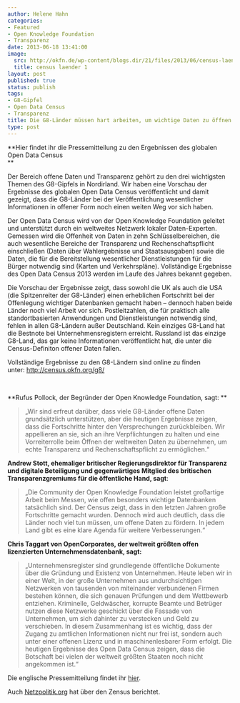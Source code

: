 ```yaml
---
author: Helene Hahn
categories:
- Featured
- Open Knowledge Foundation
- Transparenz
date: 2013-06-18 13:41:00
image:
  src: http://okfn.de/wp-content/blogs.dir/21/files/2013/06/census-laender-1.png
  title: census laender 1
layout: post
published: true
status: publish
tags:
- G8-Gipfel
- Open Data Census
- Transparenz
title: Die G8-Länder müssen hart arbeiten, um wichtige Daten zu öffnen
type: post
---
```


**Hier findet ihr die Pressemitteilung zu den Ergebnissen des globalen Open Data Census  
**

Der Bereich offene Daten und Transparenz gehört zu den drei wichtigsten Themen des G8-Gipfels in Nordirland. Wir haben eine Vorschau der Ergebnisse des globalen Open Data Census veröffentlicht und damit gezeigt, dass die G8-Länder bei der Veröffentlichung wesentlicher Informationen in offener Form noch einen weiten Weg vor sich haben.

Der Open Data Census wird von der Open Knowledge Foundation geleitet und unterstützt durch ein weltweites Netzwerk lokaler Daten-Experten. Gemessen wird die Offenheit von Daten in zehn Schlüsselbereichen, die auch wesentliche Bereiche der Transparenz und Rechenschaftspflicht einschließen (Daten über Wahlergebnisse und Staatsausgaben) sowie die Daten, die für die Bereitstellung wesentlicher Dienstleistungen für die Bürger notwendig sind (Karten und Verkehrspläne). Vollständige Ergebnisse des Open Data Census 2013 werden im Laufe des Jahres bekannt gegeben.

Die Vorschau der Ergebnisse zeigt, dass sowohl die UK als auch die USA (die Spitzenreiter der G8-Länder) einen erheblichen Fortschritt bei der Offenlegung wichtiger Datenbanken gemacht haben – dennoch haben beide Länder noch viel Arbeit vor sich. Postleitzahlen, die für praktisch alle standortbasierten Anwendungen und Dienstleistungen notwendig sind, fehlen in allen G8-Ländern außer Deutschland. Kein einziges G8-Land hat die Bestnote bei Unternehmensregistern erreicht. Russland ist das einzige G8-Land, das gar keine Informationen veröffentlicht hat, die unter die Census-Definiton offener Daten fallen.

  
Vollständige Ergebnisse zu den G8-Ländern sind online zu finden unter: [http](http://census.okfn.org/g8/)[://](http://census.okfn.org/g8/)[census](http://census.okfn.org/g8/)[.](http://census.okfn.org/g8/)[okfn](http://census.okfn.org/g8/)[.](http://census.okfn.org/g8/)[org](http://census.okfn.org/g8/)[/](http://census.okfn.org/g8/)[g](http://census.okfn.org/g8/)[8/](http://census.okfn.org/g8/)

 

**Rufus Pollock, der Begründer der Open Knowledge Foundation, sagt: **

> „Wir sind erfreut darüber, dass viele G8-Länder offene Daten grundsätzlich unterstützen, aber die heutigen Ergebnisse zeigen, dass die Fortschritte hinter den Versprechungen zurückbleiben. Wir appellieren an sie, sich an ihre Verpflichtungen zu halten und eine Vorreiterrolle beim Öffnen der weltweiten Daten zu übernehmen, um echte Transparenz und Rechenschaftspflicht zu ermöglichen.“

**Andrew Stott, ehemaliger britischer Regierungsdirektor für Transparenz und digitale Beteiligung und gegenwärtiges Mitglied des britischen Transparenzgremiums für die öffentliche Hand, sagt**:

> „Die Community der Open Knowledge Foundation leistet großartige Arbeit beim Messen, wie offen besonders wichtige Datenbanken tatsächlich sind. Der Census zeigt, dass in den letzten Jahren große Fortschritte gemacht wurden. Dennoch wird auch deutlich, dass die Länder noch viel tun müssen, um offene Daten zu fördern. In jedem Land gibt es eine klare Agenda für weitere Verbesserungen.“

**Chris Taggart von OpenCorporates, der weltweit größten offen lizenzierten Unternehmensdatenbank, sagt:**

> „Unternehmensregister sind grundlegende öffentliche Dokumente über die Gründung und Existenz von Unternehmen. Heute leben wir in einer Welt, in der große Unternehmen aus undurchsichtigen Netzwerken von tausenden von miteinander verbundenen Firmen bestehen können, die sich genauen Prüfungen und dem Wettbewerb entziehen. Kriminelle, Geldwäscher, korrupte Beamte und Betrüger nutzen diese Netzwerke geschickt über die Fassade von Unternehmen, um sich dahinter zu verstecken und Geld zu verschieben. In diesem Zusammenhang ist es wichtig, dass der Zugang zu amtlichen Informationen nicht nur frei ist, sondern auch unter einer offenen Lizenz und in maschinenlesbarer Form erfolgt. Die heutigen Ergebnisse des Open Data Census zeigen, dass die Botschaft bei vielen der weltweit größten Staaten noch nicht angekommen ist.“

Die englische Pressemitteilung findet ihr [hier](http://blog.okfn.org/2013/06/14/g8-countries-must-work-harder-to-open-up-essential-data/).

Auch [Netzpolitik.org](https://netzpolitik.org/2013/open-data-census-g8-staaten-haben-fur-open-data-noch-einiges-an-arbeit-vor-sich/) hat über den Zensus berichtet.

 